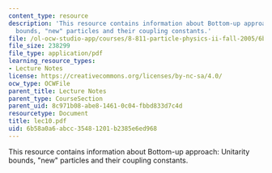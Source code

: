 ```yaml
---
content_type: resource
description: 'This resource contains information about Bottom-up approach: Unitarity
  bounds, "new" particles and their coupling constants.'
file: /ol-ocw-studio-app/courses/8-811-particle-physics-ii-fall-2005/6b58a0a6abcc35481201b2385e6ed968_lec10.pdf
file_size: 238299
file_type: application/pdf
learning_resource_types:
- Lecture Notes
license: https://creativecommons.org/licenses/by-nc-sa/4.0/
ocw_type: OCWFile
parent_title: Lecture Notes
parent_type: CourseSection
parent_uid: 8c971b08-abe8-1461-0c04-fbbd833d7c4d
resourcetype: Document
title: lec10.pdf
uid: 6b58a0a6-abcc-3548-1201-b2385e6ed968
---
```

This resource contains information about Bottom-up approach: Unitarity bounds, "new" particles and their coupling constants.